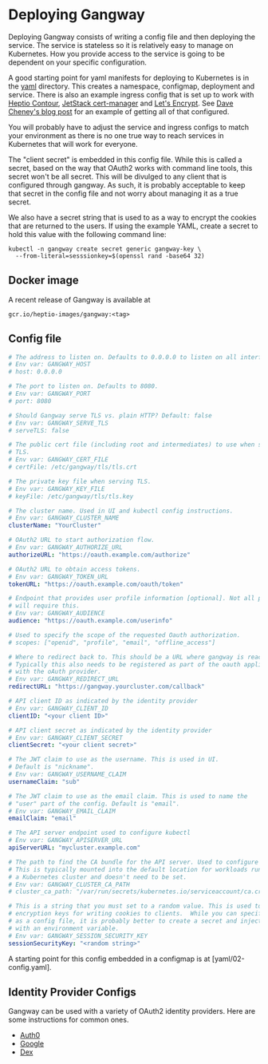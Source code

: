 # Deploying Gangway

Deploying Gangway consists of writing a config file and then deploying the service.
The service is stateless so it is relatively easy to manage on Kubernetes.
How you provide access to the service is going to be dependent on your specific configuration.

A good starting point for yaml manifests for deploying to Kubernetes is in the [yaml](./yaml) directory.
This creates a namespace, configmap, deployment and service.
There is also an example ingress config that is set up to work with [Heptio Contour](https://github.com/heptio/contour), [JetStack cert-manager](https://github.com/jetstack/cert-manager) and [Let's Encrypt](https://letsencrypt.org/).
See [Dave Cheney's blog post](https://blog.heptio.com/how-to-deploy-web-applications-on-kubernetes-with-heptio-contour-and-lets-encrypt-d58efbad9f56) for an example of getting all of that configured.

You will probably have to adjust the service and ingress configs to match your environment as there is no one true way to reach services in Kubernetes that will work for everyone.

The "client secret" is embedded in this config file.
While this is called a secret, based on the way that OAuth2 works with command line tools, this secret won't be all secret.
This will be divulged to any client that is configured through gangway.
As such, it is probably acceptable to keep that secret in the config file and not worry about managing it as a true secret.

We also have a secret string that is used to as a way to encrypt the cookies that are returned to the users.
If using the example YAML, create a secret to hold this value with the following command line:

```
kubectl -n gangway create secret generic gangway-key \
  --from-literal=sesssionkey=$(openssl rand -base64 32)
```

## Docker image

A recent release of Gangway is available at

```
gcr.io/heptio-images/gangway:<tag>
```

## Config file

```yaml
# The address to listen on. Defaults to 0.0.0.0 to listen on all interfaces.
# Env var: GANGWAY_HOST
# host: 0.0.0.0

# The port to listen on. Defaults to 8080.
# Env var: GANGWAY_PORT
# port: 8080

# Should Gangway serve TLS vs. plain HTTP? Default: false
# Env var: GANGWAY_SERVE_TLS
# serveTLS: false

# The public cert file (including root and intermediates) to use when serving
# TLS.
# Env var: GANGWAY_CERT_FILE
# certFile: /etc/gangway/tls/tls.crt

# The private key file when serving TLS.
# Env var: GANGWAY_KEY_FILE
# keyFile: /etc/gangway/tls/tls.key

# The cluster name. Used in UI and kubectl config instructions.
# Env var: GANGWAY_CLUSTER_NAME
clusterName: "YourCluster"

# OAuth2 URL to start authorization flow.
# Env var: GANGWAY_AUTHORIZE_URL
authorizeURL: "https://oauth.example.com/authorize"

# OAuth2 URL to obtain access tokens.
# Env var: GANGWAY_TOKEN_URL
tokenURL: "https://oauth.example.com/oauth/token"

# Endpoint that provides user profile information [optional]. Not all providers
# will require this.
# Env var: GANGWAY_AUDIENCE
audience: "https://oauth.example.com/userinfo"

# Used to specify the scope of the requested Oauth authorization.
# scopes: ["openid", "profile", "email", "offline_access"]

# Where to redirect back to. This should be a URL where gangway is reachable.
# Typically this also needs to be registered as part of the oauth application
# with the oAuth provider.
# Env var: GANGWAY_REDIRECT_URL
redirectURL: "https://gangway.yourcluster.com/callback"

# API client ID as indicated by the identity provider
# Env var: GANGWAY_CLIENT_ID
clientID: "<your client ID>"

# API client secret as indicated by the identity provider
# Env var: GANGWAY_CLIENT_SECRET
clientSecret: "<your client secret>"

# The JWT claim to use as the username. This is used in UI.
# Default is "nickname".
# Env var: GANGWAY_USERNAME_CLAIM
usernameClaim: "sub"

# The JWT claim to use as the email claim. This is used to name the
# "user" part of the config. Default is "email".
# Env var: GANGWAY_EMAIL_CLAIM
emailClaim: "email"

# The API server endpoint used to configure kubectl
# Env var: GANGWAY_APISERVER_URL
apiServerURL: "mycluster.example.com"

# The path to find the CA bundle for the API server. Used to configure kubectl.
# This is typically mounted into the default location for workloads running on
# a Kubernetes cluster and doesn't need to be set.
# Env var: GANGWAY_CLUSTER_CA_PATH
# cluster_ca_path: "/var/run/secrets/kubernetes.io/serviceaccount/ca.crt"

# This is a string that you must set to a random value. This is used to derive
# encryption keys for writing cookies to clients.  While you can specify this
# as a config file, it is probably better to create a secret and inject it
# with an environment variable.
# Env var: GANGWAY_SESSION_SECURITY_KEY
sessionSecurityKey: "<random string>"
```

A starting point for this config embedded in a configmap is at [yaml/02-config.yaml].

## Identity Provider Configs

Gangway can be used with a variety of OAuth2 identity providers.
Here are some instructions for common ones.

* [Auth0](auth0.md)
* [Google](google.md)
* [Dex](dex.md)